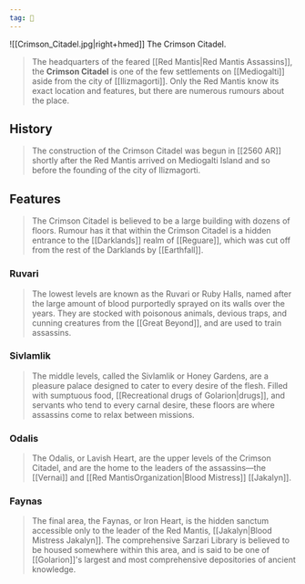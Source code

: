 ```yaml
---
tag: 🏰
---
```

![[Crimson_Citadel.jpg|right+hmed]] 
 The Crimson Citadel.

> The headquarters of the feared [[Red Mantis|Red Mantis Assassins]], the **Crimson Citadel** is one of the few settlements on [[Mediogalti]] aside from the city of [[Ilizmagorti]]. Only the Red Mantis know its exact location and features, but there are numerous rumours about the place.



## History

> The construction of the Crimson Citadel was begun in [[2560 AR]] shortly after the Red Mantis arrived on Mediogalti Island and so before the founding of the city of Ilizmagorti.


## Features

> The Crimson Citadel is believed to be a large building with dozens of floors. Rumour has it that within the Crimson Citadel is a hidden entrance to the [[Darklands]] realm of [[Reguare]], which was cut off from the rest of the Darklands by [[Earthfall]].


### Ruvari

> The lowest levels are known as the Ruvari or Ruby Halls, named after the large amount of blood purportedly sprayed on its walls over the years. They are stocked with poisonous animals, devious traps, and cunning creatures from the [[Great Beyond]], and are used to train assassins.


### Sivlamlik

> The middle levels, called the Sivlamlik or Honey Gardens, are a pleasure palace designed to cater to every desire of the flesh. Filled with sumptuous food, [[Recreational drugs of Golarion|drugs]], and servants who tend to every carnal desire, these floors are where assassins come to relax between missions.


### Odalis

> The Odalis, or Lavish Heart, are the upper levels of the Crimson Citadel, and are the home to the leaders of the assassins—the [[Vernai]] and [[Red MantisOrganization|Blood Mistress]] [[Jakalyn]].


### Faynas

> The final area, the Faynas, or Iron Heart, is the hidden sanctum accessible only to the leader of the Red Mantis, [[Jakalyn|Blood Mistress Jakalyn]]. The comprehensive Sarzari Library is believed to be housed somewhere within this area, and is said to be one of [[Golarion]]'s largest and most comprehensive depositories of ancient knowledge.







